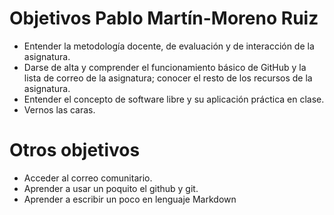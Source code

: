 # Objetivos Pablo Martín-Moreno Ruiz

* Entender la metodología docente, de evaluación y de interacción de la asignatura.
* Darse de alta y comprender el funcionamiento básico de GitHub y la lista de correo de la asignatura; conocer el resto de los recursos de la asignatura.
* Entender el concepto de software libre y su aplicación práctica en clase.
* Vernos las caras.

# Otros objetivos
* Acceder al correo comunitario.
* Aprender a usar un poquito el github y git.
* Aprender a escribir un poco en lenguaje Markdown
